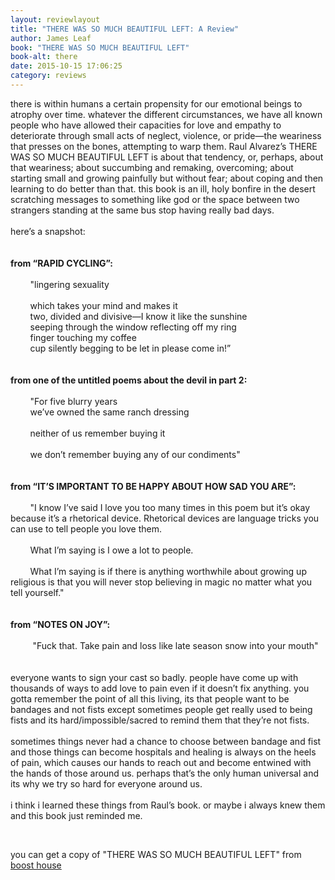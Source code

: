 ```yaml
---
layout: reviewlayout
title: "THERE WAS SO MUCH BEAUTIFUL LEFT: A Review"
author: James Leaf
book: "THERE WAS SO MUCH BEAUTIFUL LEFT"
book-alt: there
date: 2015-10-15 17:06:25
category: reviews
---
```

<p>there is within humans a certain propensity for our emotional beings to atrophy over time. whatever the different circumstances, we have all known people who have allowed their capacities for love and empathy to deteriorate through small acts of neglect, violence, or pride&mdash;the weariness that presses on the bones, attempting to warp them. Raul Alvarez&rsquo;s THERE WAS SO MUCH BEAUTIFUL LEFT is about that tendency, or, perhaps, about that weariness; about succumbing and remaking, overcoming; about starting small and growing painfully but without fear; about coping and then learning to do better than that. this book is an ill, holy bonfire in the desert scratching messages to something like god or the space between two strangers standing at the same bus stop having really bad days.<br />
<br />
here&rsquo;s a snapshot:<br />
<br />
<br />
<b>from &ldquo;RAPID CYCLING&rdquo;:</b><br />
<br />
&nbsp;&nbsp;&nbsp;&nbsp;&nbsp;&nbsp;&nbsp;&nbsp;&quot;lingering sexuality<br />
<br />
&nbsp;&nbsp;&nbsp;&nbsp;&nbsp;&nbsp;&nbsp;&nbsp;which takes your mind and makes it<br />
&nbsp;&nbsp;&nbsp;&nbsp;&nbsp;&nbsp;&nbsp;&nbsp;two, divided and divisive&mdash;I know it like the sunshine<br />
&nbsp;&nbsp;&nbsp;&nbsp;&nbsp;&nbsp;&nbsp;&nbsp;seeping through the window reflecting off my ring<br />
&nbsp;&nbsp;&nbsp;&nbsp;&nbsp;&nbsp;&nbsp;&nbsp;finger touching my coffee<br />
&nbsp;&nbsp;&nbsp;&nbsp;&nbsp;&nbsp;&nbsp;&nbsp;cup silently begging to be let in please come in!&rdquo;<br />
<br />
<br />
<b>from one of the untitled poems about the devil in part 2:</b><br />
<br />
&nbsp;&nbsp;&nbsp;&nbsp;&nbsp;&nbsp;&nbsp;&nbsp;&quot;For five blurry years<br />
&nbsp;&nbsp;&nbsp;&nbsp;&nbsp;&nbsp;&nbsp;&nbsp;we&rsquo;ve owned the same ranch dressing<br />
<br />
&nbsp;&nbsp;&nbsp;&nbsp;&nbsp;&nbsp;&nbsp;&nbsp;neither of us remember buying it<br />
<br />
&nbsp;&nbsp;&nbsp;&nbsp;&nbsp;&nbsp;&nbsp;&nbsp;we don&rsquo;t remember buying any of our condiments&quot;<br />
<br />
<br />
<b>from &ldquo;IT&rsquo;S IMPORTANT TO BE HAPPY ABOUT HOW SAD YOU ARE&rdquo;:</b><br />
<br />
&nbsp;&nbsp;&nbsp;&nbsp;&nbsp;&nbsp;&nbsp;&nbsp;&quot;I know I&rsquo;ve said I love you too many times in this poem but it&rsquo;s okay because it&rsquo;s a rhetorical device. Rhetorical devices are language tricks you can use to tell people you love them.<br />
<br />
&nbsp;&nbsp;&nbsp;&nbsp;&nbsp;&nbsp;&nbsp;&nbsp;What I&rsquo;m saying is I owe a lot to people.<br />
<br />
&nbsp;&nbsp;&nbsp;&nbsp;&nbsp;&nbsp;&nbsp;&nbsp;What I&rsquo;m saying is if there is anything worthwhile about growing up religious is that you will never stop believing in magic no matter what you tell yourself.&quot;<br />
<br />
<br />
<b>from &ldquo;NOTES ON JOY&rdquo;:</b><br />
<br />
&nbsp;&nbsp;&nbsp;&nbsp;&nbsp;&nbsp;&nbsp;&nbsp; &quot;Fuck that. Take pain and loss like late season snow into your mouth&quot;<br />
<br />
<br />
everyone wants to sign your cast so badly. people have come up with thousands of ways to add love to pain even if it doesn&rsquo;t fix anything. you gotta remember the point of all this living, its that people want to be bandages and not fists except sometimes people get really used to being fists and its hard/impossible/sacred to remind them that they&rsquo;re not fists.<br />
<br />
sometimes things never had a chance to choose between bandage and fist and those things can become hospitals and healing is always on the heels of pain, which causes our hands to reach out and become entwined with the hands of those around us. perhaps that&rsquo;s the only human universal and its why we try so hard for everyone around us.<br />
<br />
i think i learned these things from Raul&rsquo;s book. or maybe i always knew them and this book just reminded me.</p>
&nbsp;

<p>you can get a copy of &quot;THERE WAS SO MUCH BEAUTIFUL LEFT&quot; from <a href="http://www.boost-house.com/store/raul-alvarez">boost house</a></p>
